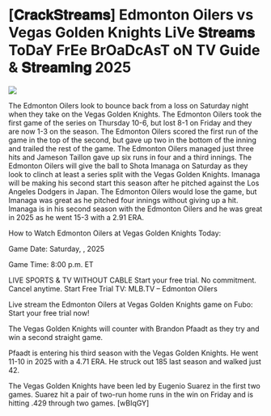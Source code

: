 #  [𝐂𝐫𝐚𝐜𝐤𝐒𝐭𝐫𝐞𝐚𝐦𝐬] Edmonton Oilers vs Vegas Golden Knights LiVe 𝐒𝐭𝐫𝐞𝐚𝐦𝐬 ToDaY FrEe BrOaDcAsT oN TV Guide & 𝐒𝐭𝐫𝐞𝐚𝐦𝐢𝐧𝐠  2025  
  
  
[![](https://i.imgur.com/qSNzIqt.png)](https://movie.rssnews.media/XAVXweRkV.php)  
  
The Edmonton Oilers look to bounce back from a loss on Saturday night when they take on the Vegas Golden Knights. The Edmonton Oilers took the first game of the series on Thursday 10-6, but lost 8-1 on Friday and they are now 1-3 on the season. The Edmonton Oilers scored the first run of the game in the top of the second, but gave up two in the bottom of the inning and trailed the rest of the game. The Edmonton Oilers managed just three hits and Jameson Taillon gave up six runs in four and a third innings. The Edmonton Oilers will give the ball to Shota Imanaga on Saturday as they look to clinch at least a series split with the Vegas Golden Knights. Imanaga will be making his second start this season after he pitched against the Los Angeles Dodgers in Japan. The Edmonton Oilers would lose the game, but Imanaga was great as he pitched four innings without giving up a hit. Imanaga is in his second season with the Edmonton Oilers and he was great in 2025 as he went 15-3 with a 2.91 ERA.

How to Watch Edmonton Oilers at Vegas Golden Knights Today:

Game Date: Saturday, , 2025

Game Time: 8:00 p.m. ET

LIVE SPORTS & TV WITHOUT CABLE
Start your free trial. No commitment. Cancel anytime.
Start Free Trial
TV: MLB.TV – Edmonton Oilers

Live stream the Edmonton Oilers at Vegas Golden Knights game on Fubo: Start your free trial now!

The Vegas Golden Knights will counter with Brandon Pfaadt as they try and win a second straight game.

Pfaadt is entering his third season with the Vegas Golden Knights. He went 11-10 in 2025 with a 4.71 ERA. He struck out 185 last season and walked just 42.

The Vegas Golden Knights have been led by Eugenio Suarez in the first two games. Suarez hit a pair of two-run home runs in the win on Friday and is hitting .429 through two games. [wBIqGY]